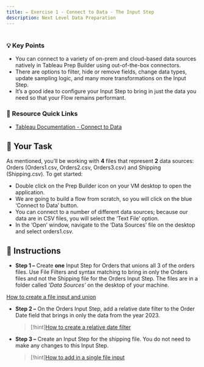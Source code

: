 ```yaml
---
title: ✏️ Exercise 1 - Connect to Data - The Input Step
description: Next Level Data Preparation
---
```

# 

### 💡 Key Points

* You can connect to a variety of on-prem and cloud-based data sources natively in Tableau Prep Builder using out-of-the-box connectors.
* There are options to filter, hide or remove fields, change data types, update sampling logic, and many more transformations on the Input Step.
* It’s a good idea to configure your Input Step to bring in just the data you need so that your Flow remains performant.

### 📙 Resource Quick Links

* [Tableau Documentation - Connect to Data](https://help.tableau.com/current/prep/en-us/prep_connect.htm)

## 🎯 Your Task

As mentioned, you’ll be working with **4** files that represent **2** data sources: Orders (Orders1.csv, Orders2.csv, Orders3.csv) and Shipping (Shipping.csv).
To get started:


* Double click on the Prep Builder icon on your VM desktop to open the application.
* We are going to build a flow from scratch, so you will click on the blue ‘Connect to Data’ button.
* You can connect to a number of different data sources; because our data are in CSV files, you will select the ‘Text File’ option.
* In the ‘Open’ window, navigate to the ‘Data Sources’ file on the desktop and select orders1.csv.

## 📝 Instructions

* **Step 1 –** Create **one** Input Step for Orders that unions all 3 of the orders files. Use File Filters and syntax matching to bring in only the Orders files and not the Shipping file for the Orders Input Step. The files are in a folder called *'Data Sources'* on the desktop of your machine. 

[How to create a file input and union](../../src/assets/gifs/1.1-union.gif)


* **Step 2 –** On the Orders Input Step, add a relative date filter to the Order Date field that brings in only the data from the year 2023.

    >[!hint][How to create a relative date filter](../../src/assets/gifs/1.2-datefilter.gif)


* **Step 3 –** Create an Input Step for the shipping file. You do not need to make any changes to this Input Step.

    >[!hint][How to add in a single file input](../../src/assets/gifs/1.3-single-input.gif)
